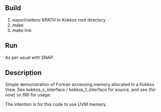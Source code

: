 Build
-----

1) export/setenv KPATH to Kokkos root directory
2) make
3) make link


Run
---

As per usual with SNAP.

Description
-----------

Simple demonstration of Fortran accessing memory allocated in a Kokkos View. See kokkos_c_interface / kokkos_f_interface for source, and see (for now) sn.f90 for usage.

The intention is for this code to use UVM memory.

